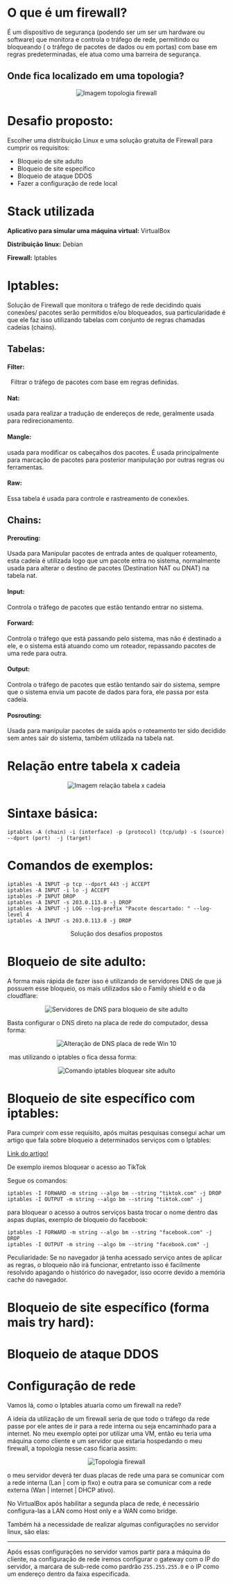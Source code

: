 # O que é um firewall?

É um dispositivo de segurança (podendo ser um ser um hardware ou software) que monitora e controla o tráfego de rede, permitindo ou bloqueando ( o tráfego de pacotes de dados ou em portas) com base em regras predeterminadas, ele atua como uma barreira de segurança.

## Onde fica localizado em uma topologia?

<p align="center">
  <img src="https://github.com/peagaaa/Iptables-firewall/blob/main/assets/topologia-firewall.jpg" alt="Imagem topologia firewall">
</p>

# Desafio proposto: 

Escolher uma distribuição Linux e uma solução gratuita de Firewall para cumprir os requisitos:

- Bloqueio de site adulto
- Bloqueio de site específico
- Bloqueio de ataque DDOS 
- Fazer a configuração de rede local

#  Stack utilizada

**Aplicativo para simular uma máquina virtual:** VirtualBox

**Distribuição linux:** Debian

**Firewall:** Iptables

# Iptables:

Solução de Firewall que monitora o tráfego de rede decidindo quais conexões/ pacotes serão permitidos e/ou bloqueados, sua particularidade é que ele faz isso utilizando tabelas com conjunto de regras chamadas cadeias (chains).

## Tabelas:

#### Filter:
 
Filtrar o tráfego de pacotes com base em regras definidas.

#### Nat: 

usada para realizar a tradução de endereços de rede, geralmente usada para redirecionamento.

#### Mangle: 

usada para modificar os cabeçalhos dos pacotes. É usada principalmente para marcação de pacotes para posterior manipulação por outras regras ou ferramentas.

#### Raw: 

Essa tabela é usada para controle e rastreamento de conexões.

## Chains: 

#### Prerouting: 

Usada para Manipular pacotes de entrada antes de qualquer roteamento, esta cadeia é utilizada logo que um pacote entra no sistema, normalmente usada para alterar o destino de pacotes (Destination NAT ou DNAT) na tabela nat. 

#### Input: 

Controla o tráfego de pacotes que estão tentando entrar no sistema.

#### Forward: 

Controla o tráfego que está passando pelo sistema, mas não é destinado a ele, e o sistema está atuando como um roteador, repassando pacotes de uma rede para outra.

#### Output: 

Controla o tráfego de pacotes que estão tentando sair do sistema, sempre que o sistema envia um pacote de dados para fora, ele passa por esta cadeia.

#### Posrouting: 

Usada para manipular pacotes de saída após o roteamento ter sido decidido sem antes sair do sistema, também utilizada na tabela nat.

# Relação entre tabela x cadeia

<p align="center">
  <img src="https://github.com/peagaaa/Iptables-firewall/blob/main/assets/iptables.jpg" alt="Imagem relação tabela x cadeia">
</p>

# Sintaxe básica:

` iptables -A (chain) -i (interface) -p (protocol) (tcp/udp) -s (source) --dport (port)  -j (target) `

# Comandos de exemplos:

```
iptables -A INPUT -p tcp --dport 443 -j ACCEPT​
iptables -A INPUT -i lo -j ACCEPT​
iptables -P INPUT DROP​
iptables -A INPUT -s 203.0.113.0 -j DROP​
iptables -A INPUT -j LOG --log-prefix "Pacote descartado: " --log-level 4​
iptables -A INPUT -s 203.0.113.0 -j DROP
```

<p style="text-align: center">Solução dos desafios propostos<p\>

# Bloqueio de site adulto:

A forma mais rápida de fazer isso é utilizando de servidores DNS de que já possuem esse bloqueio, os mais utilizados são o Family shield e o da cloudflare:

<p align="center">
  <img src="https://github.com/peagaaa/Iptables-firewall/blob/main/assets/DNS-BLOCK.png" alt="Servidores de DNS para bloqueio de site adulto">
</p>

Basta configurar o DNS direto na placa de rede do computador, dessa forma:

<p align="center">
  <img src="https://github.com/peagaaa/Iptables-firewall/blob/main/assets/mudarDNSplacaderede.png" alt="Alteração de DNS placa de rede Win 10">
</p>

 mas utilizando o iptables o fica dessa forma:

<p align="center">
  <img src="https://github.com/peagaaa/Iptables-firewall/blob/main/assets/comandoBlock.png" alt="Comando iptables bloquear site adulto">
</p>

# Bloqueio de site específico com iptables:

Para cumprir com esse requisito, após muitas pesquisas consegui achar um artigo que fala sobre bloqueio a determinados serviços com o Iptables:

[Link do artigo!](https://dejano.comunidades.net/bloqueando-facebookhttps-via-iptables)

De exemplo iremos bloquear o acesso ao TikTok

Segue os comandos: 

```
iptables -I FORWARD -m string --algo bm --string "tiktok.com" -j DROP
iptables -I OUTPUT -m string --algo bm --string "tiktok.com" -j 
```

para bloquear o  acesso a outros serviços basta trocar o nome dentro das aspas duplas, exemplo de bloqueio do facebook:

```
iptables -I FORWARD -m string --algo bm --string "facebook.com" -j DROP
iptables -I OUTPUT -m string --algo bm --string "facebook.com" -j 
```

Peculiaridade: Se no navegador já tenha acessado serviço antes de aplicar as regras, o bloqueio não irá funcionar, entretanto isso é facilmente resolvido apagando o histórico do navegador, isso ocorre devido a memória cache do navegador.

# Bloqueio de site específico (forma mais try hard):

# Bloqueio de ataque DDOS

# Configuração de rede

Vamos lá, como o Iptables atuaria como um firewall na rede?

A ideia da utilização de um firewall seria de que todo o tráfego da rede passe por ele antes de ir para a rede interna ou seja encaminhado para a internet. No meu exemplo optei por utilizar uma VM, então eu teria uma máquina como cliente e um servidor que estaria hospedando o meu firewall, a topologia nesse caso ficaria assim: 

<p align="center">
  <img src="https://github.com/peagaaa/Iptables-firewall/blob/main/assets/top.png" alt="Topologia firewall">
</p>

o meu servidor deverá ter duas placas de rede uma para se comunicar com a rede interna (Lan | com ip fixo) e outra para se comunicar com a rede externa (Wan | internet | DHCP ativo).

No VirtualBox após habilitar a segunda placa de rede, é necessário configura-las a LAN como Host only e a WAN como bridge.

Também há a necessidade de realizar algumas configurações no servidor linux, são elas:

----

Após essas configurações no servidor vamos partir para a máquina do cliente, na configuração de rede iremos configurar o gateway com o IP do servidor, a marcara de sub-rede como pardrão `255.255.255.0` e o IP como um endereço dentro da faixa especificada. 




